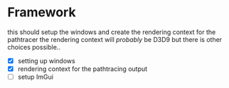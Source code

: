 # Framework
this should setup the windows and create the rendering context for the pathtracer 
the rendering context will *probably* be D3D9 but there is other choices possible..

- [x] setting up windows
- [x] rendering context for the pathtracing output
- [ ] setup ImGui
